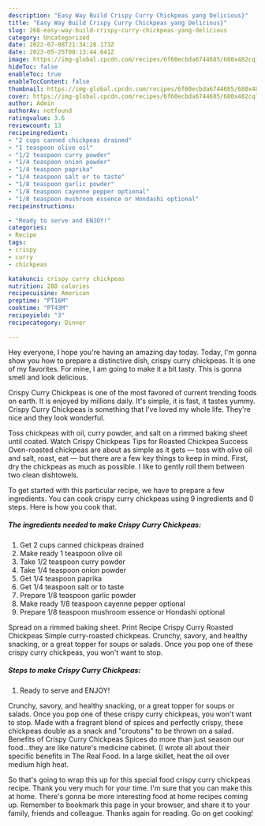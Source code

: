 ```yaml
---
description: "Easy Way Build Crispy Curry Chickpeas yang Delicious}"
title: "Easy Way Build Crispy Curry Chickpeas yang Delicious}"
slug: 268-easy-way-build-crispy-curry-chickpeas-yang-delicious
category: Uncategorized
date: 2022-07-08T21:34:28.173Z
date: 2023-05-25T08:13:44.641Z
image: https://img-global.cpcdn.com/recipes/6f60ecbda6744685/680x482cq70/crispy-curry-chickpeas-recipe-main-photo.jpg
hideToc: false
enableToc: true
enableTocContent: false
thumbnail: https://img-global.cpcdn.com/recipes/6f60ecbda6744685/680x482cq70/crispy-curry-chickpeas-recipe-main-photo.jpg
cover: https://img-global.cpcdn.com/recipes/6f60ecbda6744685/680x482cq70/crispy-curry-chickpeas-recipe-main-photo.jpg
author: Admin
authorAv: notfound
ratingvalue: 3.6
reviewcount: 13
recipeingredient:
- "2 cups canned chickpeas drained"
- "1 teaspoon olive oil"
- "1/2 teaspoon curry powder"
- "1/4 teaspoon onion powder"
- "1/4 teaspoon paprika"
- "1/4 teaspoon salt or to taste"
- "1/8 teaspoon garlic powder"
- "1/8 teaspoon cayenne pepper optional"
- "1/8 teaspoon mushroom essence or Hondashi optional"
recipeinstructions:

- "Ready to serve and ENJOY!"
categories:
- Recipe
tags:
- crispy
- curry
- chickpeas

katakunci: crispy curry chickpeas 
nutrition: 288 calories
recipecuisine: American
preptime: "PT16M"
cooktime: "PT43M"
recipeyield: "3"
recipecategory: Dinner

---
```



Hey everyone, I hope you're having an amazing day today. Today, I'm gonna show you how to prepare a distinctive dish, crispy curry chickpeas. It is one of my favorites. For mine, I am going to make it a bit tasty. This is gonna smell and look delicious.

Crispy Curry Chickpeas is one of the most favored of current trending foods on earth. It is enjoyed by millions daily. It's simple, it is fast, it tastes yummy. Crispy Curry Chickpeas is something that I've loved my whole life. They're nice and they look wonderful.

Toss chickpeas with oil, curry powder, and salt on a rimmed baking sheet until coated. Watch Crispy Chickpeas Tips for Roasted Chickpea Success Oven-roasted chickpeas are about as simple as it gets — toss with olive oil and salt, roast, eat — but there are a few key things to keep in mind. First, dry the chickpeas as much as possible. I like to gently roll them between two clean dishtowels.


To get started with this particular recipe, we have to prepare a few ingredients. You can cook crispy curry chickpeas using 9 ingredients and 0 steps. Here is how you cook that.

<!--inarticleads1-->

##### The ingredients needed to make Crispy Curry Chickpeas:

1. Get 2 cups canned chickpeas drained
1. Make ready 1 teaspoon olive oil
1. Take 1/2 teaspoon curry powder
1. Take 1/4 teaspoon onion powder
1. Get 1/4 teaspoon paprika
1. Get 1/4 teaspoon salt or to taste
1. Prepare 1/8 teaspoon garlic powder
1. Make ready 1/8 teaspoon cayenne pepper optional
1. Prepare 1/8 teaspoon mushroom essence or Hondashi optional


Spread on a rimmed baking sheet. Print Recipe Crispy Curry Roasted Chickpeas Simple curry-roasted chickpeas. Crunchy, savory, and healthy snacking, or a great topper for soups or salads. Once you pop one of these crispy curry chickpeas, you won&#39;t want to stop. 

<!--inarticleads2-->

##### Steps to make Crispy Curry Chickpeas:


1. Ready to serve and ENJOY!

Crunchy, savory, and healthy snacking, or a great topper for soups or salads. Once you pop one of these crispy curry chickpeas, you won&#39;t want to stop. Made with a fragrant blend of spices and perfectly crispy, these chickpeas double as a snack and &#34;croutons&#34; to be thrown on a salad. Benefits of Crispy Curry Chickpeas Spices do more than just season our food…they are like nature&#39;s medicine cabinet. (I wrote all about their specific benefits in The Real Food. In a large skillet, heat the oil over medium high heat. 

So that's going to wrap this up for this special food crispy curry chickpeas recipe. Thank you very much for your time. I'm sure that you can make this at home. There's gonna be more interesting food at home recipes coming up. Remember to bookmark this page in your browser, and share it to your family, friends and colleague. Thanks again for reading. Go on get cooking!
